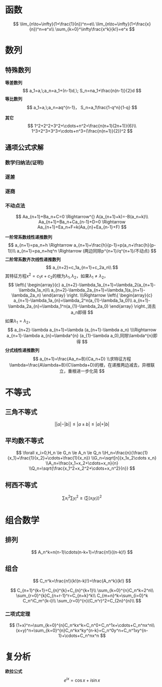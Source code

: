 # 函数

$$
\lim_{n\to+\infty}(1+\frac{1}{n})^n=e\\
\lim_{n\to+\infty}(1+\frac{x}{n})^n=e^x\\
\sum_{k=0}^\infty\frac{x^k}{k!}=e^x
$$



# 数列

## 特殊数列

**等差数列**
$$
a_1=a,\;a_n=a_1+(n-1)d,\; S_n=na_1+\frac{n(n-1)}{2}d
$$
**等比数列**
$$
a_1=a,\;a_n=aq^{n-1}， S_n=a_1\frac{1-q^n}{1-q}
$$

**其它**
$$
1^2+2^2+3^2+\cdots+n^2=\frac{n(n+1)(2n+1)}{6}\\
1^3+2^3+3^3+\cdots+n^3=(\frac{n(n+1)}{2})^2
$$


## 通项公式求解

### **数学归纳法**(证明)

### **逐差**

### **逐商**

### **不动点法**

$$
Aa_{n+1}+Ba_n+C=0 \Rightarrow^{} A(a_{n+1}+k)=-B(a_n+k)\\
Aa_{n+1}+Ba_n+Ca_{n-1}+D=0 \Rightarrow Aa_{n+1}+Ea_n+F=k(Aa_{n}+Ea_{n-1}+F)
$$

**一阶常系数线性递推数列**
$$
a_{n+1}=pa_n+h \Rightarrow a_{n+1}+\frac{h}{p-1}=p(a_n+\frac{h}{p-1})\\
a_{n+1}=pa_n+hq^n \Rightarrow (两边同除p^{n+1}/q^{n+1}/不动点)
$$
**二阶常系数齐次线性递推数列**
$$
a_{n+2}=c_1a_{n+1}+c_2a_n\\
$$
其特征方程$x^2=c_1x+c_2$的根为$\lambda_1,\lambda_2$，如果$\lambda_1 \neq \lambda_2$，
$$
\left\{ 
\begin{array}{c}
a_{n+2}-\lambda_1a_{n+1}=\lambda_2(a_{n+1}-\lambda_1a_n)\\
a_{n+2}-\lambda_2a_{n+1}=\lambda_1(a_{n+1}-\lambda_2a_n)
\end{array}
\right.
\\\Rightarrow
\left\{ 
\begin{array}{c}
a_{n+1}-\lambda_1a_{n}=\lambda_2^n(a_{1}-\lambda_1a_0)\\
a_{n+1}-\lambda_2a_{n}=\lambda_1^n(a_{1}-\lambda_2a_0)
\end{array}
\right.,消去a_n即得
$$
如果$\lambda_1 = \lambda_2$，
$$
a_{n+2}-\lambda a_{n+1}=\lambda (a_{n+1}-\lambda a_n)
\\\Rightarrow a_{n+1}-\lambda a_{n}=\lambda^{n} (a_{1}-\lambda a_0),同除\lambda^{n}即得
$$
**分式线性递推数列**
$$
a_{n+1}=\frac{Aa_n+B}{Ca_n+D}
\\求特征方程\lambda=\frac{A\lambda+B}{C\lambda+D}的根，在递推两边减去，异根联立，重根进一步化简
$$



# 不等式

## 三角不等式

$$
\vert \vert a \vert -\vert b \vert \vert \le \vert a \pm b \vert \le\vert a \vert +\vert b \vert  
$$

## 平均数不等式

$$
\forall x_i>0,H_n \le G_n \le A_n \le Q_n
\\H_n=\frac{n}{\frac{1}{x_1}+\frac{1}{x_2}+\cdots+\frac{1}{x_n}}
\\G_n=\sqrt[n]{x_1x_2\cdots x_n}
\\A_n=\frac{x_1+x_2+\cdots+x_n}{n}
\\Q_n=\sqrt{\frac{x_1^2+x_2^2+\cdots+x_n^2}{n}}
$$

## 柯西不等式

$$
\sum x_i^2\sum y_i^2 \ge (\sum(x_iy_i))^2
$$



# 组合数学

## 排列

$$
A_n^k=n(n-1)\cdots(n-k+1)=\frac{n!}{(n-k)!}
$$

## 组合

$$
C_n^k=\frac{n!}{k!(n-k)!}=\frac{A_n^k}{k!}
$$


$$
C_{n+1}^{k+1}=C_{n}^{k}+C_{n}^{k+1}\\
\sum_{k=0}^{n}C_n^k=2^n\\
\sum_{r=0}^{k}C_{n+r-1}^r=C_{n+k}^k\\
C_{m+n}^k=\sum_{i=0}^k C_n^iC_m^{k-i}\\
\sum_{r=0}^{n}(C_n^r)^2=C_{2n}^{n}\\
$$


### 二项式定理

$$
(1+x)^n=\sum_{k=0}^{n}C_n^kx^k=C_n^0+C_n^1x+\cdots+C_n^nx^n\\
(x+y)^n=\sum_{k=0}^{n}C_n^kx^ky^{n-k}=C_n^0y^n+C_n^1xy^{n-1}+\cdots+C_n^nx^n
$$



# 复分析

**欧拉公式**
$$
e^{ix}=\cos x+i\sin x
$$